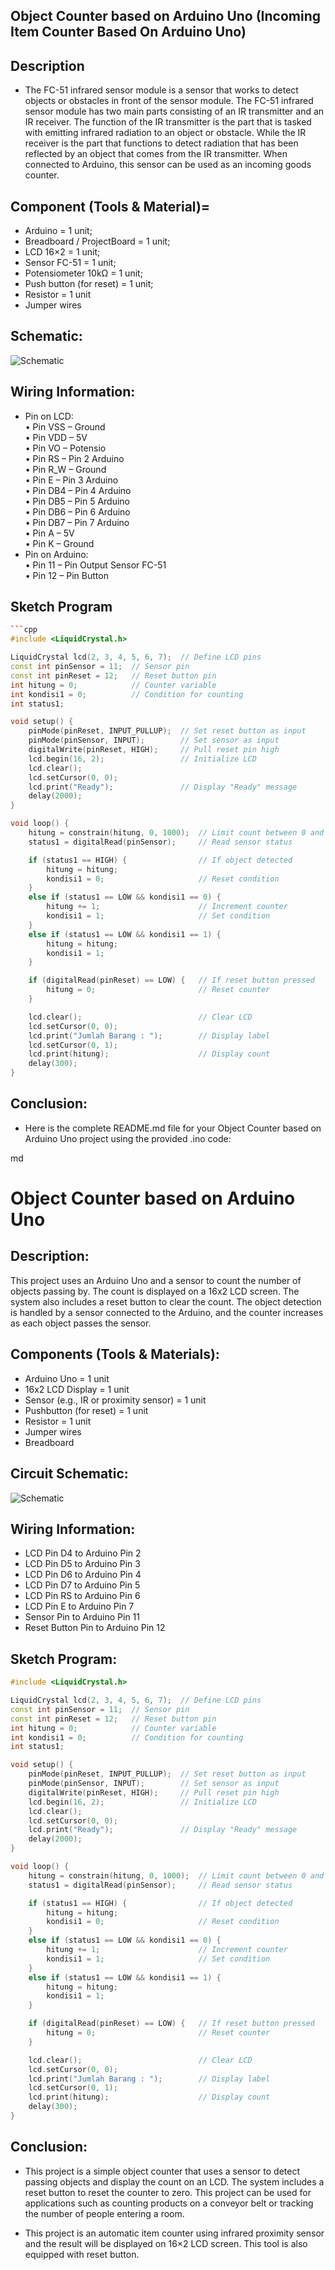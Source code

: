 ## Object Counter based on Arduino Uno (Incoming Item Counter Based On Arduino Uno)

## Description

- The FC-51 infrared sensor module is a sensor that works to detect objects or obstacles in front of the sensor module. The FC-51 infrared sensor module has two main parts consisting of an IR transmitter and an IR receiver. The function of the IR transmitter is the part that is tasked with emitting infrared radiation to an object or obstacle. While the IR receiver is the part that functions to detect radiation that has been reflected by an object that comes from the IR transmitter. When connected to Arduino, this sensor can be used as an incoming goods counter.

## Component (Tools & Material)=

- Arduino = 1 unit; <br/>
- Breadboard / ProjectBoard = 1 unit;<br/>
- LCD 16×2 = 1 unit;<br/>
- Sensor FC-51 = 1 unit;<br/>
- Potensiometer 10kΩ = 1 unit;<br/>
- Push button (for reset) = 1 unit;<br/>
- Resistor = 1 unit
- Jumper wires

## Schematic:

![Schematic](img//skema.jpg)

## Wiring Information:

- Pin on LCD: <br/>
  • Pin VSS – Ground <br/>
  • Pin VDD – 5V <br/>
  • Pin VO – Potensio <br/>
  • Pin RS – Pin 2 Arduino <br/>
  • Pin R_W – Ground <br/>
  • Pin E – Pin 3 Arduino <br/>
  • Pin DB4 – Pin 4 Arduino <br/>
  • Pin DB5 – Pin 5 Arduino <br/>
  • Pin DB6 – Pin 6 Arduino <br/>
  • Pin DB7 – Pin 7 Arduino <br/>
  • Pin A – 5V <br/>
  • Pin K – Ground <br/>
- Pin on Arduino: <br/>
  • Pin 11 – Pin Output Sensor FC-51 <br/>
  • Pin 12 – Pin Button <br/>

## Sketch Program

````cpp
```cpp
#include <LiquidCrystal.h>

LiquidCrystal lcd(2, 3, 4, 5, 6, 7);  // Define LCD pins
const int pinSensor = 11;  // Sensor pin
const int pinReset = 12;   // Reset button pin
int hitung = 0;            // Counter variable
int kondisi1 = 0;          // Condition for counting
int status1;

void setup() {
    pinMode(pinReset, INPUT_PULLUP);  // Set reset button as input
    pinMode(pinSensor, INPUT);        // Set sensor as input
    digitalWrite(pinReset, HIGH);     // Pull reset pin high
    lcd.begin(16, 2);                 // Initialize LCD
    lcd.clear();
    lcd.setCursor(0, 0);
    lcd.print("Ready");               // Display "Ready" message
    delay(2000);
}

void loop() {
    hitung = constrain(hitung, 0, 1000);  // Limit count between 0 and 1000
    status1 = digitalRead(pinSensor);     // Read sensor status

    if (status1 == HIGH) {                // If object detected
        hitung = hitung;
        kondisi1 = 0;                     // Reset condition
    }
    else if (status1 == LOW && kondisi1 == 0) {
        hitung += 1;                      // Increment counter
        kondisi1 = 1;                     // Set condition
    }
    else if (status1 == LOW && kondisi1 == 1) {
        hitung = hitung;
        kondisi1 = 1;
    }

    if (digitalRead(pinReset) == LOW) {   // If reset button pressed
        hitung = 0;                       // Reset counter
    }

    lcd.clear();                          // Clear LCD
    lcd.setCursor(0, 0);
    lcd.print("Jumlah Barang : ");        // Display label
    lcd.setCursor(0, 1);
    lcd.print(hitung);                    // Display count
    delay(300);
}

````

## Conclusion:

- Here is the complete README.md file for your Object Counter based on Arduino Uno project using the provided .ino code:

md

# Object Counter based on Arduino Uno

## Description:

This project uses an Arduino Uno and a sensor to count the number of objects passing by. The count is displayed on a 16x2 LCD screen. The system also includes a reset button to clear the count. The object detection is handled by a sensor connected to the Arduino, and the counter increases as each object passes the sensor.

## Components (Tools & Materials):

- Arduino Uno = 1 unit
- 16x2 LCD Display = 1 unit
- Sensor (e.g., IR or proximity sensor) = 1 unit
- Pushbutton (for reset) = 1 unit
- Resistor = 1 unit
- Jumper wires
- Breadboard

## Circuit Schematic:

![Schematic](img/skema.jpg)

## Wiring Information:

- LCD Pin D4 to Arduino Pin 2
- LCD Pin D5 to Arduino Pin 3
- LCD Pin D6 to Arduino Pin 4
- LCD Pin D7 to Arduino Pin 5
- LCD Pin RS to Arduino Pin 6
- LCD Pin E to Arduino Pin 7
- Sensor Pin to Arduino Pin 11
- Reset Button Pin to Arduino Pin 12

## Sketch Program:

```cpp
#include <LiquidCrystal.h>

LiquidCrystal lcd(2, 3, 4, 5, 6, 7);  // Define LCD pins
const int pinSensor = 11;  // Sensor pin
const int pinReset = 12;   // Reset button pin
int hitung = 0;            // Counter variable
int kondisi1 = 0;          // Condition for counting
int status1;

void setup() {
    pinMode(pinReset, INPUT_PULLUP);  // Set reset button as input
    pinMode(pinSensor, INPUT);        // Set sensor as input
    digitalWrite(pinReset, HIGH);     // Pull reset pin high
    lcd.begin(16, 2);                 // Initialize LCD
    lcd.clear();
    lcd.setCursor(0, 0);
    lcd.print("Ready");               // Display "Ready" message
    delay(2000);
}

void loop() {
    hitung = constrain(hitung, 0, 1000);  // Limit count between 0 and 1000
    status1 = digitalRead(pinSensor);     // Read sensor status

    if (status1 == HIGH) {                // If object detected
        hitung = hitung;
        kondisi1 = 0;                     // Reset condition
    }
    else if (status1 == LOW && kondisi1 == 0) {
        hitung += 1;                      // Increment counter
        kondisi1 = 1;                     // Set condition
    }
    else if (status1 == LOW && kondisi1 == 1) {
        hitung = hitung;
        kondisi1 = 1;
    }

    if (digitalRead(pinReset) == LOW) {   // If reset button pressed
        hitung = 0;                       // Reset counter
    }

    lcd.clear();                          // Clear LCD
    lcd.setCursor(0, 0);
    lcd.print("Jumlah Barang : ");        // Display label
    lcd.setCursor(0, 1);
    lcd.print(hitung);                    // Display count
    delay(300);
}
```

## Conclusion:

- This project is a simple object counter that uses a sensor to detect passing objects and display the count on an LCD. The system includes a reset button to reset the counter to zero. This project can be used for applications such as counting products on a conveyor belt or tracking the number of people entering a room.

- This project is an automatic item counter using infrared proximity sensor and the result will be displayed on 16×2 LCD screen. This tool is also equipped with reset button.

